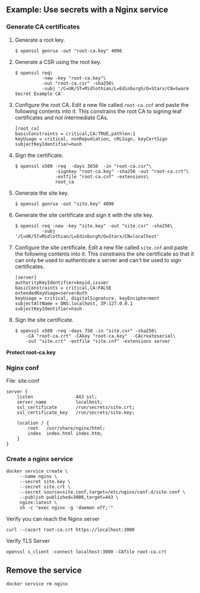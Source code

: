 ## Example: Use secrets with a Nginx service

### Generate CA certificates


1.  Generate a root key.

    ```
    $ openssl genrsa -out "root-ca.key" 4096

    ```

2.  Generate a CSR using the root key.

    ```
    $ openssl req\
              -new -key "root-ca.key"\
              -out "root-ca.csr" -sha256\
              -subj '/C=UK/ST=Midlothian/L=Edinburgh/O=Starx/CN=Swarm Secret Example CA'

    ```

3.  Configure the root CA. Edit a new file called `root-ca.cnf` and paste the following contents into it. This constrains the root CA to signing leaf certificates and not intermediate CAs.

    ```
    [root_ca]
    basicConstraints = critical,CA:TRUE,pathlen:1
    keyUsage = critical, nonRepudiation, cRLSign, keyCertSign
    subjectKeyIdentifier=hash

    ```

4.  Sign the certificate.

    ```
    $ openssl x509 -req  -days 3650  -in "root-ca.csr"\
                   -signkey "root-ca.key" -sha256 -out "root-ca.crt"\
                   -extfile "root-ca.cnf" -extensions\
                   root_ca

    ```

5.  Generate the site key.

    ```
    $ openssl genrsa -out "site.key" 4096

    ```

6.  Generate the site certificate and sign it with the site key.

    ```
    $ openssl req -new -key "site.key" -out "site.csr" -sha256\
              -subj '/C=UK/ST=Midlothian/L=Edinburgh/O=Starx/CN=localhost'

    ```

7.  Configure the site certificate. Edit a new file called `site.cnf` and paste the following contents into it. This constrains the site certificate so that it can only be used to authenticate a server and can't be used to sign certificates.

    ```
    [server]
    authorityKeyIdentifier=keyid,issuer
    basicConstraints = critical,CA:FALSE
    extendedKeyUsage=serverAuth
    keyUsage = critical, digitalSignature, keyEncipherment
    subjectAltName = DNS:localhost, IP:127.0.0.1
    subjectKeyIdentifier=hash

    ```

8.  Sign the site certificate.

    ```
    $ openssl x509 -req -days 750 -in "site.csr" -sha256\
        -CA "root-ca.crt" -CAkey "root-ca.key"  -CAcreateserial\
        -out "site.crt" -extfile "site.cnf" -extensions server
    ```

**Protect root-ca.key**

### Nginx conf

File: site.conf

```
server {
    listen                443 ssl;
    server_name           localhost;
    ssl_certificate       /run/secrets/site.crt;
    ssl_certificate_key   /run/secrets/site.key;

    location / {
        root   /usr/share/nginx/html;
        index  index.html index.htm;
    }
}
```

### Create a nginx service

```
docker service create \
     --name nginx \
     --secret site.key \
     --secret site.crt \
     --secret source=site.conf,target=/etc/nginx/conf.d/site.conf \
     --publish published=3000,target=443 \
     nginx:latest \
     sh -c "exec nginx -g 'daemon off;'"
```

Verify you can reach the Nginx server

```
curl --cacert root-ca.crt https://localhost:3000
```

Verify TLS Server

```
openssl s_client -connect localhost:3000 -CAfile root-ca.crt
```

## Remove the service

```
docker service rm nginx
```
